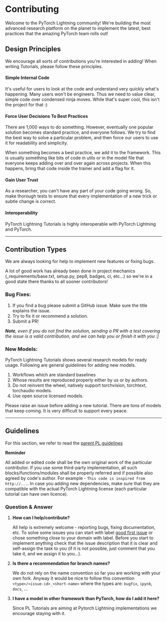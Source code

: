 # Contributing

Welcome to the PyTorch Lightning community! We're building the most advanced research platform on the planet to implement the latest, best practices that the amazing PyTorch team rolls out!

## Design Principles

We encourage all sorts of contributions you're interested in adding! When writing Tutorials, please follow these principles.

#### Simple Internal Code

It's useful for users to look at the code and understand very quickly what's happening.
Many users won't be engineers. Thus we need to value clear, simple code over condensed ninja moves.
While that's super cool, this isn't the project for that :)

#### Force User Decisions To Best Practices

There are 1,000 ways to do something. However, eventually one popular solution becomes standard practice, and everyone follows.
We try to find the best way to solve a particular problem, and then force our users to use it for readability and simplicity.

When something becomes a best practice, we add it to the framework. This is usually something like bits of code in utils or in the model file that everyone keeps adding over and over again across projects. When this happens, bring that code inside the trainer and add a flag for it.

#### Gain User Trust

As a researcher, you can't have any part of your code going wrong. So, make thorough tests to ensure that every implementation of a new trick or subtle change is correct.

#### Interoperability

PyTorch Lightning Tutorials is highly interoperable with PyTorch Lightning and PyTorch.

______________________________________________________________________

## Contribution Types

We are always looking for help to implement new features or fixing bugs.

A lot of good work has already been done in project mechanics (\_requirements/base.txt, setup.py, pep8, badges, ci, etc...) so we're in a good state there thanks to all sooner contributors!

### Bug Fixes:

1. If you find a bug please submit a GitHub issue. Make sure the title explains the issue.
1. Try to fix it or recommend a solution.
1. Submit a PR!

_**Note**, even if you do not find the solution, sending a PR with a test covering the issue is a valid contribution, and we can help you or finish it with you :\]_

### New Models:

PyTorch Lightning Tutorials shows several research models for ready usage. Following are general guidelines for adding new models.

1. Workflows which are standard baselines
1. Whose results are reproduced properly either by us or by authors.
1. Do not reinvent the wheel, natively support torchvision, torchtext, torchaudio models.
1. Use open source licensed models.

Please raise an issue before adding a new tutorial. There are tons of models that keep coming. It is very difficult to support every peace.

______________________________________________________________________

## Guidelines

For this section, we refer to read the [parent PL guidelines](https://pytorch-lightning.readthedocs.io/en/stable/CONTRIBUTING.html)

**Reminder**

All added or edited code shall be the own original work of the particular contributor.
If you use some third-party implementation, all such blocks/functions/modules shall be properly referred and if possible also agreed by code's author. For example - `This code is inspired from http://...`.
In case you adding new dependencies, make sure that they are compatible with the actual PyTorch Lightning license (each particular tutorial can have own licence).

### Question & Answer

1. **How can I help/contribute?**

   All help is extremely welcome - reporting bugs, fixing documentation, etc. To solve some issues you can start with label [good first issue](https://github.com/Lightning-AI/lightning-bolts/issues?q=is%3Aissue+is%3Aopen+label%3A%22good+first+issue%22) or chose something close to your domain with label. Before you start to implement anything check that the issue description that it is clear and self-assign the task to you (if it is not possible, just comment that you take it, and we assign it to you...).

1. **Is there a recommendation for branch names?**

   We do not rely on the name convention so far you are working with your own fork. Anyway it would be nice to follow this convention `<type>/<issue-id>_<short-name>` where the types are: `bugfix`, `ipynb`, `docs`, ...

1. **I have a model in other framework than PyTorch, how do I add it here?**

   Since PL Tutorials are aiming at Pytorch Lightning implementations we encourage staying with it.
